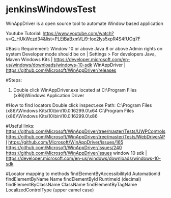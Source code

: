 # jenkinsWindowsTest

WinAppDriver is a open source tool to automate Window based application

Youtube Tutorial:
https://www.youtube.com/watch?v=Q_HUkWczd34&list=PLEiBaBxmVLi9-Ioe2lys5xpR4S4fUOq7F


#Basic Requirement:
Window 10 or above
Java 8 or above
Admin rights on system
Developer mode should be on | Settings > For developers
Java, Maven
Windows Kits    |   https://developer.microsoft.com/en-us/windows/downloads/windows-10-sdk
WinAppDriver    |   https://github.com/Microsoft/WinAppDriver/releases


#Steps:
1. Double click WinAppDriver.exe located at C:\Program Files (x86)\Windows Application Driver

#How to find locators
Double click inspect.exe
Path:
C:\Program Files (x86)\Windows Kits\10\bin\10.0.16299.0\x64
C:\Program Files (x86)\Windows Kits\10\bin\10.0.16299.0\x86

#Useful links:
https://github.com/Microsoft/WinAppDriver/tree/master/Tests/UWPControls
https://github.com/Microsoft/WinAppDriver/tree/master/Tests/WebDriverAPI
https://github.com/Microsoft/WinAppDriver/issues/165
https://github.com/Microsoft/WinAppDriver/issues/240
https://github.com/Microsoft/WinAppDriver/issues
window 10 sdk | https://developer.microsoft.com/en-us/windows/downloads/windows-10-sdk


#Locator mapping to methods
findElementByAccessibilityId    AutomationId
findElementByName               Name
findElementById                 RuntimeId (decimal)
findElementByClassName          ClassName
findElementByTagName            LocalizedControlType (upper camel case)
